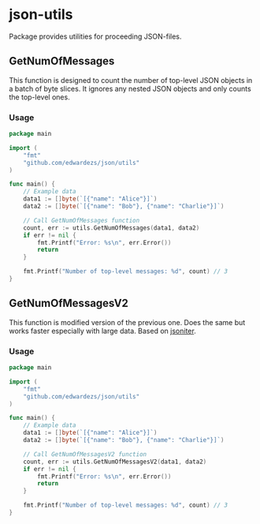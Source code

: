 # json-utils

Package provides utilities for proceeding JSON-files.

## GetNumOfMessages

This function is designed to count the number of top-level JSON objects in a batch of byte slices. It ignores any nested JSON objects and only counts the top-level ones.

### Usage

```go
package main

import (
    "fmt"
    "github.com/edwardezs/json/utils"
)

func main() {
	// Example data
	data1 := []byte(`[{"name": "Alice"}]`)
	data2 := []byte(`[{"name": "Bob"}, {"name": "Charlie"}]`)

	// Call GetNumOfMessages function
	count, err := utils.GetNumOfMessages(data1, data2)
	if err != nil {
		fmt.Printf("Error: %s\n", err.Error())
		return
	}

	fmt.Printf("Number of top-level messages: %d", count) // 3
}
```

## GetNumOfMessagesV2

This function is modified version of the previous one. Does the same but works faster especially with large data. 
Based on [jsoniter](github.com/json-iterator/go).

### Usage

```go
package main

import (
    "fmt"
    "github.com/edwardezs/json/utils"
)

func main() {
	// Example data
	data1 := []byte(`[{"name": "Alice"}]`)
	data2 := []byte(`[{"name": "Bob"}, {"name": "Charlie"}]`)

	// Call GetNumOfMessagesV2 function
	count, err := utils.GetNumOfMessagesV2(data1, data2)
	if err != nil {
		fmt.Printf("Error: %s\n", err.Error())
		return
	}

	fmt.Printf("Number of top-level messages: %d", count) // 3
}
```
